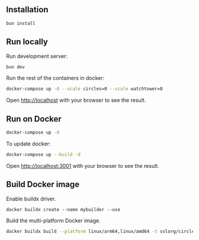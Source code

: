 ## Installation

```bash
bun install
```

## Run locally

Run development server:

```bash
bun dev
```

Run the rest of the containers in docker:

```bash
docker-compose up -d --scale circles=0 --scale watchtower=0
```

Open [http://localhost](http://localhost) with your browser to see the result.

## Run on Docker

```bash
docker-compose up -d
```

To update docker:

```bash
docker-compose up --build -d
```

Open [http://localhost:3001](http://localhost:3001) with your browser to see the result.

## Build Docker image

Enable buildx driver.

```
docker buildx create --name mybuilder --use
```

Build the multi-platform Docker image.

```bash
docker buildx build --platform linux/arm64,linux/amd64 -t sslorg/circles:latest --push .
```
